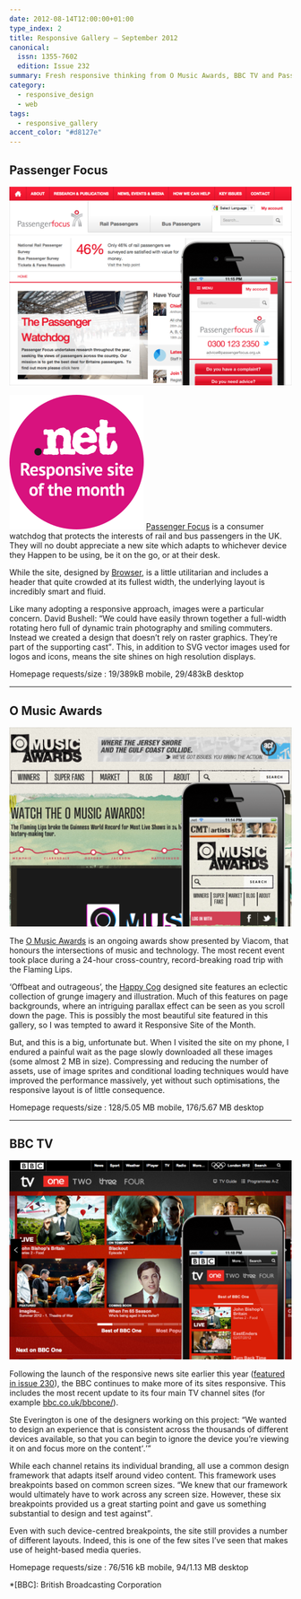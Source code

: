 ```yaml
---
date: 2012-08-14T12:00:00+01:00
type_index: 2
title: Responsive Gallery – September 2012
canonical:
  issn: 1355-7602
  edition: Issue 232
summary: Fresh responsive thinking from O Music Awards, BBC TV and Passenger Focus.
category:
  - responsive_design
  - web
tags:
  - responsive_gallery
accent_color: "#d8127e"
---
```


## Passenger Focus

![Passenger Focus homepage on a mobile phone with a screenshot of the desktop layout behind.](/media/2012/227/a2/passenger_focus.png)

![Responsive site of the month](/media/2012/143/a2/site_of_the_month.svg) [Passenger Focus][1] is a consumer watchdog that protects the interests of rail and bus passengers in the UK. They will no doubt appreciate a new site which adapts to whichever device they Happen to be using, be it on the go, or at their desk.

While the site, designed by [Browser][2], is a little utilitarian and includes a header that quite crowded at its fullest width, the underlying layout is incredibly smart and fluid.

Like many adopting a responsive approach, images were a particular concern. David Bushell: <q>We could have easily thrown together a full-width rotating hero full of dynamic train photography and smiling commuters. Instead we created a design that doesn’t rely on raster graphics. They’re part of the supporting cast</q>. This, in addition to SVG vector images used for logos and icons, means the site shines on high resolution displays.

Homepage requests/size
: 19/389kB mobile, 29/483kB desktop

---

## O Music Awards

![O Music Awards homepage on a mobile phone with a screenshot of the desktop layout behind.](/media/2012/227/a2/o_music_awards.png)

The [O Music Awards][3] is an ongoing awards show presented by Viacom, that honours the intersections of music and technology. The most recent event took place during a 24-hour cross-country, record-breaking road trip with the Flaming Lips.

‘Offbeat and outrageous’, the [Happy Cog][4] designed site features an eclectic collection of grunge imagery and illustration. Much of this features on page backgrounds, where an intriguing parallax effect can be seen as you scroll down the page. This is possibly the most beautiful site featured in this gallery, so I was tempted to award it Responsive Site of the Month.

But, and this is a big, unfortunate but. When I visited the site on my phone, I endured a painful wait as the page slowly downloaded all these images (some almost 2 MB in size). Compressing and reducing the number of assets, use of image sprites and conditional loading techniques would have improved the performance massively, yet without such optimisations, the responsive layout is of little consequence.

Homepage requests/size
: 128/5.05 MB mobile, 176/5.67 MB desktop

---

## BBC TV

![BBC One homepage on a mobile phone with a screenshot of the desktop layout behind.](/media/2012/227/a2/bbc_tv.png)

Following the launch of the responsive news site earlier this year ([featured in issue 230][5]), the BBC continues to make more of its sites responsive. This includes the most recent update to its four main TV channel sites (for example [bbc.co.uk/bbcone/][6]).

Ste Everington is one of the designers working on this project: <q>We wanted to design an experience that is consistent across the thousands of different devices available, so that you can begin to ignore the device you’re viewing it on and focus more on the content<q>.

While each channel retains its individual branding, all use a common design framework that adapts itself around video content. This framework uses breakpoints based on common screen sizes. <q>We knew that our framework would ultimately have to work across any screen size. However, these six breakpoints provided us a great starting point and gave us something substantial to design and test against</q>.

Even with such device-centred breakpoints, the site still provides a number of different layouts. Indeed, this is one of the few sites I’ve seen that makes use of height-based media queries.

Homepage requests/size
: 76/516 kB mobile, 94/1.13 MB desktop

[1]: passengerfocus.org.uk
[2]: browserlondon.com
[3]: omusicawards.com
[4]: happycog.com
[5]: /2012/214/a1/responsive_gallery/#bbc-news-mobile
[6]: https://bbc.co.uk/bbcone/

*[BBC]: British Broadcasting Corporation
